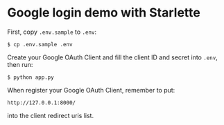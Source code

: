 # Google login demo with Starlette

First, copy `.env.sample` to `.env`:

    $ cp .env.sample .env

Create your Google OAuth Client and fill the client ID and secret
into `.env`, then run:

    $ python app.py

When register your Google OAuth Client, remember to put:

    http://127.0.0.1:8000/

into the client redirect uris list.
